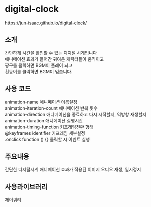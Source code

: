 # digital-clock
https://jun-isaac.github.io/digital-clock/

## 소개
간단하게 시간을 활인할 수 있는 디지털 시게입니다<br>
애니메이션 효과가 들어간 귀여운 캐릭터들이 움직이고<br>
짱구를 클릭하면 BGM이 플레이 되고<br>
흰둥이를 클릭하면 BGM이 멈춥니다.

## 사용 코드
animation-name 애니메이션 이름설정<br>
animation-iteration-count 애니메이션 반복 횟수<br>
animation-direction 애니메이션을 종료하고 다시 시작할지, 역방향 재생할지<br>
animation-duration 애니메이션 실행시간<br>
animation-timing-function 키프레임전환 형태<br>
@keyframes identifier 키프레임 세부설정<br>
.onclick function () {} 클릭할 시 이벤트 실행
## 주요내용
간단한 디지털시계
애니메이션 효과가 적용된 이미지
오디오 재생, 일시정지

## 사용라이브러리
제이쿼리
